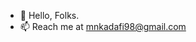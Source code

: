 - 👋 Hello, Folks.
- 📫 Reach me at mnkadafi98@gmail.com

<!---
mnkadafi/mnkadafi is a ✨ special ✨ repository because its `README.md` (this file) appears on your GitHub profile.
You can click the Preview link to take a look at your changes.
--->

